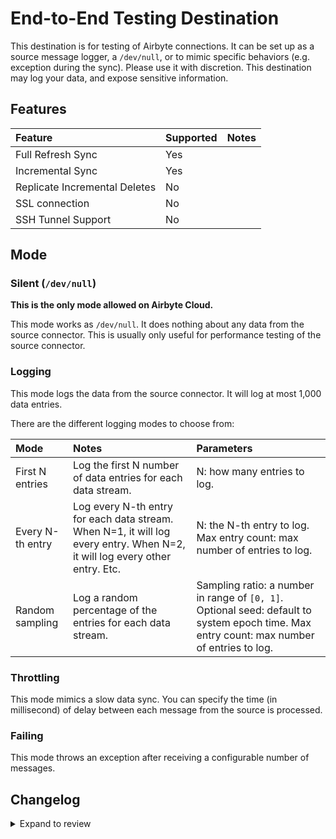 # End-to-End Testing Destination

This destination is for testing of Airbyte connections. It can be set up as a source message logger, a `/dev/null`, or to mimic specific behaviors (e.g. exception during the sync). Please use it with discretion. This destination may log your data, and expose sensitive information.

## Features

| Feature                       | Supported | Notes |
| :---------------------------- | :-------- | :---- |
| Full Refresh Sync             | Yes       |       |
| Incremental Sync              | Yes       |       |
| Replicate Incremental Deletes | No        |       |
| SSL connection                | No        |       |
| SSH Tunnel Support            | No        |       |

## Mode

### Silent (`/dev/null`)

**This is the only mode allowed on Airbyte Cloud.**

This mode works as `/dev/null`. It does nothing about any data from the source connector. This is usually only useful for performance testing of the source connector.

### Logging

This mode logs the data from the source connector. It will log at most 1,000 data entries.

There are the different logging modes to choose from:

| Mode             | Notes                                                                                                                       | Parameters                                                                                                                                 |
| :--------------- | :-------------------------------------------------------------------------------------------------------------------------- | :----------------------------------------------------------------------------------------------------------------------------------------- |
| First N entries  | Log the first N number of data entries for each data stream.                                                                | N: how many entries to log.                                                                                                                |
| Every N-th entry | Log every N-th entry for each data stream. When N=1, it will log every entry. When N=2, it will log every other entry. Etc. | N: the N-th entry to log. Max entry count: max number of entries to log.                                                                   |
| Random sampling  | Log a random percentage of the entries for each data stream.                                                                | Sampling ratio: a number in range of `[0, 1]`. Optional seed: default to system epoch time. Max entry count: max number of entries to log. |

### Throttling

This mode mimics a slow data sync. You can specify the time (in millisecond) of delay between each message from the source is processed.

### Failing

This mode throws an exception after receiving a configurable number of messages.

## Changelog

<details>
  <summary>Expand to review</summary>

The OSS and Cloud variants have the same version number starting from version `0.2.2`.

| Version | Date       | Pull Request                                             | Subject                                                   |
| :------ | :--------- | :------------------------------------------------------- | :-------------------------------------------------------- |
| 0.5.1   | 2024-09-18 | [45702](https://github.com/airbytehq/airbyte/pull/45702) | removing destination-e2e. Use destination-dev-null instead                               |
| 0.5.0   | 2024-09-18 | [45650](https://github.com/airbytehq/airbyte/pull/45650) | upgrade cdk                               |
| 0.4.1   | 2024-09-18 | [45649](https://github.com/airbytehq/airbyte/pull/45649) | convert test code to kotlin                               |
| 0.4.0   | 2024-09-18 | [45648](https://github.com/airbytehq/airbyte/pull/45648) | convert production code to kotlin                         |
| 0.3.6   | 2024-05-09 | [38097](https://github.com/airbytehq/airbyte/pull/38097) | Support dedup                                             |
| 0.3.5   | 2024-04-29 | [37366](https://github.com/airbytehq/airbyte/pull/37366) | Support refreshes                                         |
| 0.3.4   | 2024-04-16 | [37366](https://github.com/airbytehq/airbyte/pull/37366) | Fix NPE                                                   |
| 0.3.3   | 2024-04-16 | [37366](https://github.com/airbytehq/airbyte/pull/37366) | Fix Log trace messages                                    |
| 0.3.2   | 2024-02-14 | [36812](https://github.com/airbytehq/airbyte/pull/36812) | Log trace messages                                        |
| 0.3.1   | 2024-02-14 | [35278](https://github.com/airbytehq/airbyte/pull/35278) | Adopt CDK 0.20.6                                          |
| 0.3.0   | 2023-05-08 | [25776](https://github.com/airbytehq/airbyte/pull/25776) | Standardize spec and change property field to non-keyword |
| 0.2.4   | 2022-06-17 | [13864](https://github.com/airbytehq/airbyte/pull/13864) | Updated stacktrace format for any trace message errors    |
| 0.2.3   | 2022-02-14 | [10256](https://github.com/airbytehq/airbyte/pull/10256) | Add `-XX:+ExitOnOutOfMemoryError` JVM option              |
| 0.2.2   | 2022-01-29 | [\#9745](https://github.com/airbytehq/airbyte/pull/9745) | Integrate with Sentry.                                    |
| 0.2.1   | 2021-12-19 | [\#8824](https://github.com/airbytehq/airbyte/pull/8905) | Fix documentation URL.                                    |
| 0.2.0   | 2021-12-16 | [\#8824](https://github.com/airbytehq/airbyte/pull/8824) | Add multiple logging modes.                               |
| 0.1.0   | 2021-05-25 | [\#3290](https://github.com/airbytehq/airbyte/pull/3290) | Create initial version.                                   |

</details>